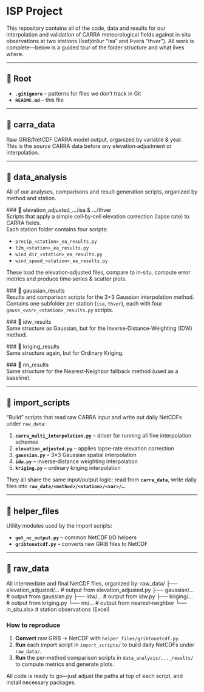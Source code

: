 # ISP Project

This repository contains all of the code, data and results for our interpolation and validation of CARRA meteorological fields against in‑situ observations at two stations (Ísafjörður “isa” and Þverá “thver”). All work is complete—below is a guided tour of the folder structure and what lives where.

---

## 📂 Root

- **`.gitignore`** – patterns for files we don’t track in Git  
- **`README.md`** – this file

---

## 📂 carra_data

Raw GRIB/NetCDF CARRA model output, organized by variable & year.  
This is the _source_ CARRA data before any elevation‑adjustment or interpolation.

---

## 📂 data_analysis

All of our analyses, comparisons and result‐generation scripts, organized by method and station.

### 📂 elevation_adjusted_…/isa & …/thver  
Scripts that apply a simple cell‑by‑cell elevation correction (lapse rate) to CARRA fields.  
Each station folder contains four scripts:
- `precip_<station>_ea_results.py`  
- `t2m_<station>_ea_results.py`  
- `wind_dir_<station>_ea_results.py`  
- `wind_speed_<station>_ea_results.py`  

These load the elevation‑adjusted files, compare to in‑situ, compute error metrics and produce time‑series & scatter plots.

### 📂 gaussian_results  
Results and comparison scripts for the 3×3 Gaussian interpolation method.  
Contains one subfolder per station (`isa`, `thver`), each with four `gauss_<var>_<station>_results.py` scripts.

### 📂 idw_results  
Same structure as Gaussian, but for the Inverse‑Distance‑Weighting (IDW) method.

### 📂 kriging_results  
Same structure again, but for Ordinary Kriging.

### 📂 nn_results  
Same structure for the Nearest‐Neighbor fallback method (used as a baseline).

---

## 📂 import_scripts

“Build” scripts that read raw CARRA input and write out daily NetCDFs under `raw_data`:

1. **`carra_multi_interpolation.py`** – driver for running all five interpolation schemes  
2. **`elevation_adjusted.py`** – applies lapse‑rate elevation correction  
3. **`gaussian.py`** – 3×3 Gaussian spatial interpolation  
4. **`idw.py`** – inverse‑distance weighting interpolation  
5. **`kriging.py`** – ordinary kriging interpolation  

They all share the same input/output logic: read from **`carra_data`**, write daily files into **`raw_data/<method>/<station>/<var>/…`**.

---

## 📂 helper_files

Utility modules used by the import scripts:

- **`get_nc_output.py`** – common NetCDF I/O helpers  
- **`gribtonetcdf.py`** – converts raw GRIB files to NetCDF  

---

## 📂 raw_data

All intermediate and final NetCDF files, organized by:
raw_data/
├── elevation_adjusted/… # output from elevation_adjusted.py
├── gaussian/… # output from gaussian.py
├── idw/… # output from idw.py
├── kriging/… # output from kriging.py
└── nn/… # output from nearest‑neighbor
└── in_situ.xlsx # station observations (Excel)

### How to reproduce

1. **Convert** raw GRIB → NetCDF with `helper_files/gribtonetcdf.py`.  
2. **Run** each import script in `import_scripts/` to build daily NetCDFs under `raw_data/`.  
3. **Run** the per‑method comparison scripts in `data_analysis/..._results/` to compute metrics and generate plots.

All code is ready to go—just adjust the paths at top of each script, and install necessary packages. 

